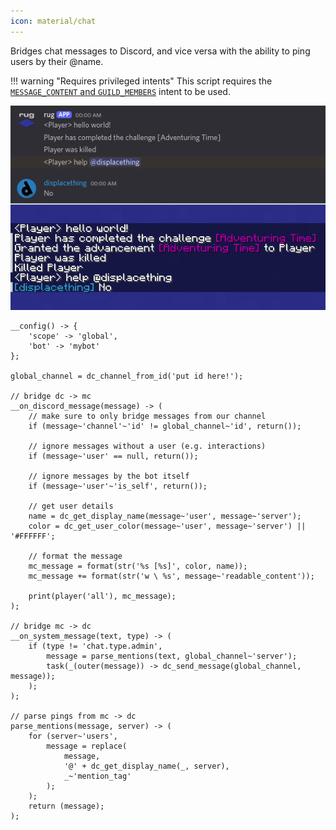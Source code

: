 ```yaml
---
icon: material/chat
---
```



Bridges chat messages to Discord, and vice versa with the ability to ping users by their @name.

!!! warning "Requires privileged intents"
    This script requires the
    [`MESSAGE_CONTENT` and `GUILD_MEMBERS`](/setup.md#using-intents)
    intent to be used.


![Demo chat](/assets/examples/chat.png)


```sc title="chat.sc"
__config() -> {
    'scope' -> 'global',
    'bot' -> 'mybot'
};

global_channel = dc_channel_from_id('put id here!');

// bridge dc -> mc
__on_discord_message(message) -> (
    // make sure to only bridge messages from our channel
    if (message~'channel'~'id' != global_channel~'id', return());

    // ignore messages without a user (e.g. interactions)
    if (message~'user' == null, return());

    // ignore messages by the bot itself
    if (message~'user'~'is_self', return()); 

    // get user details
    name = dc_get_display_name(message~'user', message~'server');
    color = dc_get_user_color(message~'user', message~'server') || '#FFFFFF';

    // format the message
    mc_message = format(str('%s [%s]', color, name));
    mc_message += format(str('w \ %s', message~'readable_content'));

    print(player('all'), mc_message);
);

// bridge mc -> dc
__on_system_message(text, type) -> (
    if (type != 'chat.type.admin',
        message = parse_mentions(text, global_channel~'server');
        task(_(outer(message)) -> dc_send_message(global_channel, message)); 
    );
);

// parse pings from mc -> dc
parse_mentions(message, server) -> (
    for (server~'users',
        message = replace(
            message,
            '@' + dc_get_display_name(_, server),
            _~'mention_tag'
        );
    );
    return (message);
);
```